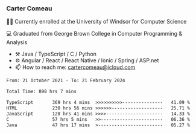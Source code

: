 ### Carter Comeau

🙋‍♂️ Currently enrolled at the University of Windsor for Computer Science

💻 Graduated from George Brown College in Computer Programming & Analysis

- ⚒️ Java / TypeScript / C / Python
- ⚙️ Angular / React / React Native / Ionic / Spring / ASP.net
- 📫 How to reach me: cartercomeau@icloud.com

<!--START_SECTION:waka-->

```txt
From: 21 October 2021 - To: 21 February 2024

Total Time: 898 hrs 7 mins

TypeScript       369 hrs 4 mins  >>>>>>>>>>---------------   41.09 %
HTML             230 hrs 56 mins >>>>>>-------------------   25.71 %
JavaScript       128 hrs 41 mins >>>>---------------------   14.33 %
C                57 hrs 5 mins   >>-----------------------   06.36 %
Java             47 hrs 17 mins  >------------------------   05.27 %
```

<!--END_SECTION:waka-->
